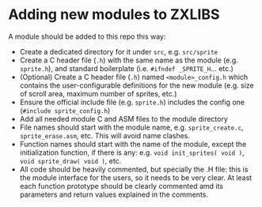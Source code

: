 # Adding new modules to ZXLIBS

A module should be added to this repo this way:

- Create a dedicated directory for it under `src`, e.g. `src/sprite`
- Create a C header file (`.h`) with the same name as the module (e.g. `sprite.h`), and standard boilerplate (i.e. `#ifndef _SPRITE_H`... etc.)
- (Optional) Create a C header file (`.h`) named `<module>_config.h` which contains the user-configurable definitions for the new module (e.g. size of scroll area, maximum number of sprites, etc.)
- Ensure the official include file (e.g. `sprite.h`) includes the config one (`#include sprite_config.h`)
- Add all needed module C and ASM files to the module directory
- File names should start with the module name, e.g. `sprite_create.c`, `sprite_erase.asm`, etc. This will avoid name clashes.
- Function names should start with the name of the module, except the initialization function, if there is any: e.g. `void init_sprites( void )`, `void sprite_draw( void )`, etc.
- All code should be heavily commented, but specially the .H file: this is the module interface for the users, so it needs to be very clear. At least each function prototype should be clearly commented amd its parameters and return values explained in the comments.
